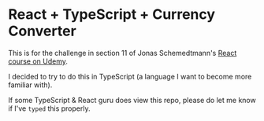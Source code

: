# React + TypeScript + Currency Converter

This is for the challenge in section 11 of Jonas Schemedtmann's [React course on Udemy](https://www.udemy.com/course/the-ultimate-react-course/).

I decided to try to do this in TypeScript (a language I want to become more familiar with).

If some TypeScript & React guru does view this repo, please do let me know if I've `typed` this properly.
